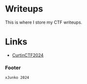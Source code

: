 # Writeups
This is where I store my CTF writeups.

# Links
- [CurtinCTF2024](/curtin-ctf-2024/index.md)

### Footer
```xJunko 2024```